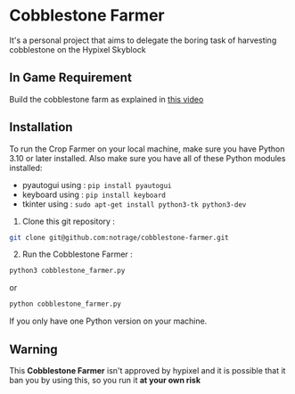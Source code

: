 # Cobblestone Farmer
It's a personal project that aims to delegate the boring task of harvesting cobblestone on the Hypixel Skyblock
## In Game Requirement
Build the cobblestone farm as explained in [this video](https://youtu.be/NZjmIk7nj-I?feature=shared)
## Installation
To run the Crop Farmer on your local machine, make sure you have Python 3.10 or later installed.
Also make sure you have all of these Python modules installed:
- pyautogui using : `pip install pyautogui`
- keyboard using : `pip install keyboard`
- tkinter using : `sudo apt-get install python3-tk python3-dev`
1. Clone this git repository :
```bash
git clone git@github.com:notrage/cobblestone-farmer.git
```
2. Run the Cobblestone Farmer :
```bash
python3 cobblestone_farmer.py
```
or
```bash
python cobblestone_farmer.py
```
If you only have one Python version on your machine.
## Warning
This **Cobblestone Farmer** isn't approved by hypixel and it is possible that it ban you by using this, so you run it **at your own risk**